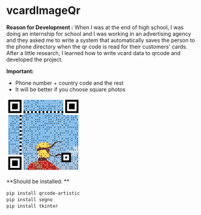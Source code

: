 # vcardImageQr

**Reason for Development :** 
When I was at the end of high school, I was doing an internship for school and I was working in an advertising agency and they asked me to write a system that automatically saves the person to the phone directory when the qr code is read for their customers' cards. After a little research, I learned how to write vcard data to qrcode and developed the project.

**Important:**
- Phone number + country code and the rest
- It will be better if you choose square photos


![Jhon Doe](https://github.com/f3riend/vcardImageQr/blob/main/ryjsfjmqkf.gif)



**Should be installed: **
```bash
pip install qrcode-artistic
pip install segno
pip install tkinter
```
